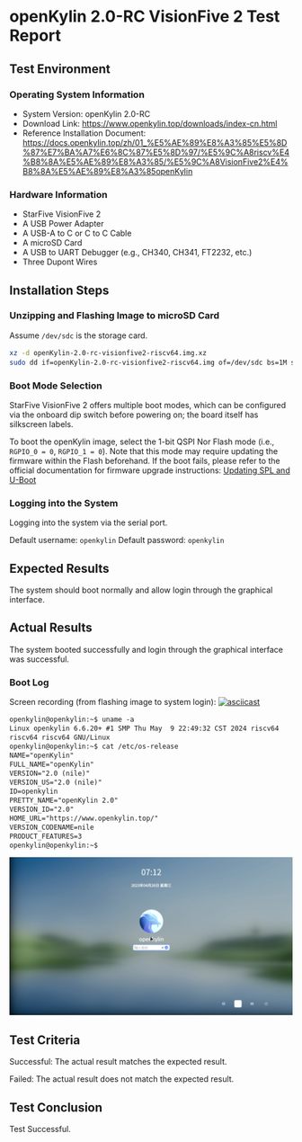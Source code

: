 # openKylin 2.0-RC VisionFive 2 Test Report

## Test Environment

### Operating System Information

- System Version: openKylin 2.0-RC
- Download Link: [https://www.openkylin.top/downloads/index-cn.html ](https://mirror.iscas.ac.cn/openkylin-cdimage/2.0-RC/openKylin-2.0-rc-visionfive2-riscv64.img.xz)
- Reference Installation Document: https://docs.openkylin.top/zh/01_%E5%AE%89%E8%A3%85%E5%8D%87%E7%BA%A7%E6%8C%87%E5%8D%97/%E5%9C%A8riscv%E4%B8%8A%E5%AE%89%E8%A3%85/%E5%9C%A8VisionFive2%E4%B8%8A%E5%AE%89%E8%A3%85openKylin
### Hardware Information

- StarFive VisionFive 2
- A USB Power Adapter
- A USB-A to C or C to C Cable
- A microSD Card
- A USB to UART Debugger (e.g., CH340, CH341, FT2232, etc.)
- Three Dupont Wires

## Installation Steps

### Unzipping and Flashing Image to microSD Card

Assume `/dev/sdc` is the storage card.

```bash
xz -d openKylin-2.0-rc-visionfive2-riscv64.img.xz
sudo dd if=openKylin-2.0-rc-visionfive2-riscv64.img of=/dev/sdc bs=1M status=progress
```

### Boot Mode Selection

StarFive VisionFive 2 offers multiple boot modes, which can be configured via the onboard dip switch before powering on; the board itself has silkscreen labels.

To boot the openKylin image, select the 1-bit QSPI Nor Flash mode (i.e., `RGPIO_0 = 0`, `RGPIO_1 = 0`). Note that this mode may require updating the firmware within the Flash beforehand. If the boot fails, please refer to the official documentation for firmware upgrade instructions: [Updating SPL and U-Boot](https://doc.rvspace.org/VisionFive2/Quick_Start_Guide/VisionFive2_QSG/spl_u_boot_0.html)

### Logging into the System

Logging into the system via the serial port.

Default username: `openkylin` 
Default password: `openkylin`

## Expected Results

The system should boot normally and allow login through the graphical interface.

## Actual Results

The system booted successfully and login through the graphical interface was successful.

### Boot Log

Screen recording (from flashing image to system login):
[![asciicast](https://asciinema.org/a/Z8aZ2CJ7loP9PE6KKpUc2cvwd.svg)](https://asciinema.org/a/Z8aZ2CJ7loP9PE6KKpUc2cvwd)

```log
openkylin@openkylin:~$ uname -a
Linux openkylin 6.6.20+ #1 SMP Thu May  9 22:49:32 CST 2024 riscv64 riscv64 riscv64 GNU/Linux
openkylin@openkylin:~$ cat /etc/os-release 
NAME="openKylin"
FULL_NAME="openKylin"
VERSION="2.0 (nile)"
VERSION_US="2.0 (nile)"
ID=openkylin
PRETTY_NAME="openKylin 2.0"
VERSION_ID="2.0"
HOME_URL="https://www.openkylin.top/"
VERSION_CODENAME=nile
PRODUCT_FEATURES=3
openkylin@openkylin:~$ 

```

![login](./image.png)

## Test Criteria

Successful: The actual result matches the expected result.

Failed: The actual result does not match the expected result.

## Test Conclusion

Test Successful.

